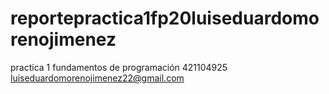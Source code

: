 # reportepractica1fp20luiseduardomorenojimenez
practica 1 fundamentos de programación 
421104925
luiseduardomorenojimenez22@gmail.com

